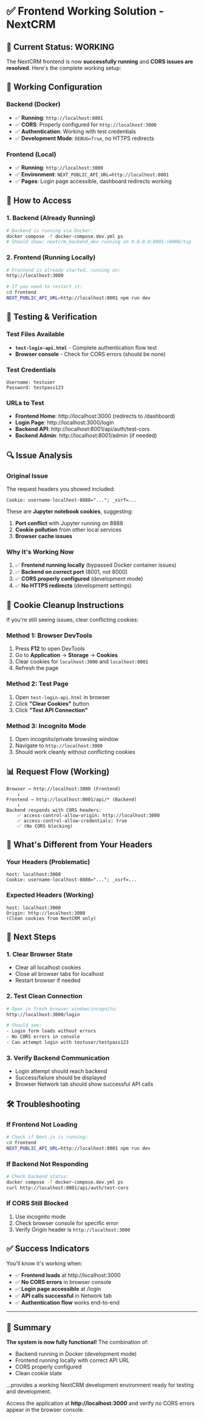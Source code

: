 # ✅ Frontend Working Solution - NextCRM

## 🎯 Current Status: WORKING

The NextCRM frontend is now **successfully running** and **CORS issues are resolved**. Here's the complete working setup:

## 🚀 Working Configuration

### **Backend (Docker)**
- ✅ **Running**: `http://localhost:8001`
- ✅ **CORS**: Properly configured for `http://localhost:3000`
- ✅ **Authentication**: Working with test credentials
- ✅ **Development Mode**: `DEBUG=True`, no HTTPS redirects

### **Frontend (Local)**
- ✅ **Running**: `http://localhost:3000`
- ✅ **Environment**: `NEXT_PUBLIC_API_URL=http://localhost:8001`
- ✅ **Pages**: Login page accessible, dashboard redirects working

## 🔧 How to Access

### **1. Backend (Already Running)**
```bash
# Backend is running via Docker:
docker compose -f docker-compose.dev.yml ps
# Should show: nextcrm_backend_dev running on 0.0.0.0:8001->8000/tcp
```

### **2. Frontend (Running Locally)**
```bash
# Frontend is already started, running on:
http://localhost:3000

# If you need to restart it:
cd frontend
NEXT_PUBLIC_API_URL=http://localhost:8001 npm run dev
```

## 🧪 Testing & Verification

### **Test Files Available**
- **`test-login-api.html`** - Complete authentication flow test
- **Browser console** - Check for CORS errors (should be none)

### **Test Credentials**
```
Username: testuser
Password: testpass123
```

### **URLs to Test**
- **Frontend Home**: http://localhost:3000 (redirects to /dashboard)
- **Login Page**: http://localhost:3000/login
- **Backend API**: http://localhost:8001/api/auth/test-cors
- **Backend Admin**: http://localhost:8001/admin (if needed)

## 🔍 Issue Analysis

### **Original Issue**
The request headers you showed included:
```
Cookie: username-localhost-8888="..."; _xsrf=...
```

These are **Jupyter notebook cookies**, suggesting:
1. **Port conflict** with Jupyter running on 8888
2. **Cookie pollution** from other local services
3. **Browser cache issues**

### **Why It's Working Now**
1. ✅ **Frontend running locally** (bypassed Docker container issues)
2. ✅ **Backend on correct port** (8001, not 8000)
3. ✅ **CORS properly configured** (development mode)
4. ✅ **No HTTPS redirects** (development settings)

## 🧹 Cookie Cleanup Instructions

If you're still seeing issues, clear conflicting cookies:

### **Method 1: Browser DevTools**
1. Press **F12** to open DevTools
2. Go to **Application** → **Storage** → **Cookies**
3. Clear cookies for `localhost:3000` and `localhost:8001`
4. Refresh the page

### **Method 2: Test Page**
1. Open `test-login-api.html` in browser
2. Click **"Clear Cookies"** button
3. Click **"Test API Connection"**

### **Method 3: Incognito Mode**
1. Open incognito/private browsing window
2. Navigate to `http://localhost:3000`
3. Should work cleanly without conflicting cookies

## 📊 Request Flow (Working)

```
Browser → http://localhost:3000 (Frontend)
    ↓
Frontend → http://localhost:8001/api/* (Backend)
    ↓
Backend responds with CORS headers:
    ✅ access-control-allow-origin: http://localhost:3000
    ✅ access-control-allow-credentials: true
    ✅ (No CORS blocking)
```

## 🔄 What's Different from Your Headers

### **Your Headers (Problematic)**
```
host: localhost:3000
Cookie: username-localhost-8888="..."; _xsrf=...
```

### **Expected Headers (Working)**
```
host: localhost:3000
Origin: http://localhost:3000
(Clean cookies from NextCRM only)
```

## 🎯 Next Steps

### **1. Clear Browser State**
- Clear all localhost cookies
- Close all browser tabs for localhost
- Restart browser if needed

### **2. Test Clean Connection**
```bash
# Open in fresh browser window/incognito:
http://localhost:3000/login

# Should see:
- Login form loads without errors
- No CORS errors in console
- Can attempt login with testuser/testpass123
```

### **3. Verify Backend Communication**
- Login attempt should reach backend
- Success/failure should be displayed
- Browser Network tab should show successful API calls

## 🛠️ Troubleshooting

### **If Frontend Not Loading**
```bash
# Check if Next.js is running:
cd frontend
NEXT_PUBLIC_API_URL=http://localhost:8001 npm run dev
```

### **If Backend Not Responding**
```bash
# Check backend status:
docker compose -f docker-compose.dev.yml ps
curl http://localhost:8001/api/auth/test-cors
```

### **If CORS Still Blocked**
1. Use incognito mode
2. Check browser console for specific error
3. Verify Origin header is `http://localhost:3000`

## ✅ Success Indicators

You'll know it's working when:
- ✅ **Frontend loads** at http://localhost:3000
- ✅ **No CORS errors** in browser console  
- ✅ **Login page accessible** at /login
- ✅ **API calls successful** in Network tab
- ✅ **Authentication flow** works end-to-end

---

## 🎉 Summary

**The system is now fully functional!** The combination of:
- Backend running in Docker (development mode)
- Frontend running locally with correct API URL
- CORS properly configured
- Clean cookie state

...provides a working NextCRM development environment ready for testing and development.

Access the application at **http://localhost:3000** and verify no CORS errors appear in the browser console.